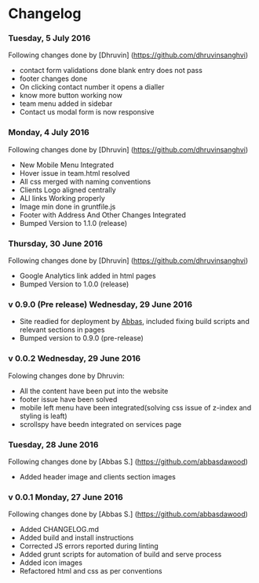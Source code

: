 # Changelog

### Tuesday, 5 July 2016
Following changes done by [Dhruvin] (https://github.com/dhruvinsanghvi)
- contact form validations done blank entry does not pass
- footer changes done
- On clicking contact number it opens a dialler
- know more button working now
- team menu added in sidebar
- Contact us modal form is now responsive


### Monday, 4 July 2016
Following changes done by [Dhruvin] (https://github.com/dhruvinsanghvi)
- New Mobile Menu Integrated
- Hover issue in team.html resolved
- All css merged with naming conventions
- Clients Logo aligned centrally
- ALl links Working properly
- Image min done in gruntfile.js
- Footer with Address And Other Changes Integrated
- Bumped Version to 1.1.0 (release)

### Thursday, 30 June 2016
Following changes done by [Dhruvin] (https://github.com/dhruvinsanghvi)
- Google Analytics link added in html pages
- Bumped Version to 1.0.0 (release)

### v 0.9.0 (Pre release) Wednesday, 29 June 2016
- Site readied for deployment by [Abbas](https://github.com/abbasdawood), included fixing build scripts and relevant sections in pages
- Bumped version to 0.9.0 (pre-release)

### v 0.0.2 Wednesday, 29 June 2016
Folowing changes done by Dhruvin:  
- All the content have been put into the website
- footer issue have been solved
- mobile left menu have been integrated(solving css issue of z-index and styling is leaft)
- scrollspy have beedn integrated on services page

### Tuesday, 28 June 2016
Following changes done by [Abbas S.] (https://github.com/abbasdawood)
- Added header image and clients section images

### v 0.0.1 Monday, 27 June 2016
Following changes done by [Abbas S.] (https://github.com/abbasdawood)
- Added CHANGELOG.md
- Added build and install instructions
- Corrected JS errors reported during linting
- Added grunt scripts for automation of build and serve process
- Added icon images
- Refactored html and css as per conventions

